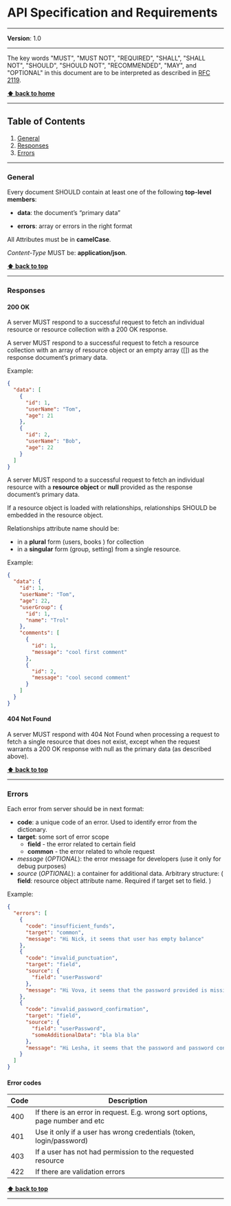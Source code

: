 # API Specification and Requirements

---

**Version**: 1.0

---

The key words "MUST", "MUST NOT", "REQUIRED", "SHALL", "SHALL NOT", "SHOULD",
"SHOULD NOT", "RECOMMENDED", "MAY", and "OPTIONAL" in this document are to be
interpreted as described in [RFC 2119].

[RFC 2119]: http://www.ietf.org/rfc/rfc2119.txt

**[⬆ back to home](../)**

---

## Table of Contents

1. [General](#markdown-header-general)
2. [Responses](#markdown-header-responses)
3. [Errors](#markdown-header-errors)

---

### General

Every document SHOULD contain at least one of the following **top-level members**:

- **data**: the document’s “primary data”

- **errors**: array or errors in the right format

All Attributes must be in **camelCase**.

*Content-Type* MUST be: **application/json**.

**[⬆ back to top](#markdown-header-table-of-contents)**

---

### Responses

#### 200 OK

A server MUST respond to a successful request to fetch an individual resource or resource collection with a 200 OK response.

A server MUST respond to a successful request to fetch a resource collection with an array of resource object or an empty array ([]) as the response document’s primary data.

Example:

```json
{
  "data": [
    {
      "id": 1,
      "userName": "Tom",
      "age": 21
    },
    {
      "id": 2,
      "userName": "Bob",
      "age": 22
    }
  ]
}
```

A server MUST respond to a successful request to fetch an individual resource with a **resource object** or **null** provided as the response document’s primary data.

If a resource object is loaded with relationships, relationships SHOULD be embedded in the resource object. 

Relationships attribute name should be:

 - in a **plural** form (users, books ) for collection
 - in a **singular** form (group, setting) from a single resource.


Example: 

```json
{
  "data": {
    "id": 1,
    "userName": "Tom",
    "age": 22,
    "userGroup": {
      "id": 1,
      "name": "Trol"
    },
    "comments": [
      {
        "id": 1,
        "message": "cool first comment"
      },
      {
        "id": 2,
        "message": "cool second comment"
      }
    ]
  }
}
```

#### 404 Not Found

A server MUST respond with 404 Not Found when processing a request to fetch a single resource that does not exist, except when the request warrants a 200 OK response with null as the primary data (as described above).

**[⬆ back to top](#markdown-header-table-of-contents)**

---

### Errors

Each error from server should be in next format:

- **code**: a unique code of an error. Used to identify error from the dictionary.
- **target**: some sort of error scope
	- **field** - the error related to certain field
	- **common** - the error related to whole request
- *message* (*OPTIONAL*): the error message for developers (use it only for debug purposes)
- *source* (*OPTIONAL*): a container for additional data. Arbitrary structure:
	( **field**: resource object attribute name. Required if target set to field. )

Example:
	 	 	
```json
{
  "errors": [
    {
      "code": "insufficient_funds",
      "target": "common",
      "message": "Hi Nick, it seems that user has empty balance"
    },
    {
      "code": "invalid_punctuation",
      "target": "field",
      "source": {
        "field": "userPassword"
      },
      "message": "Hi Vova, it seems that the password provided is missing a punctuation character"
    },
    {
      "code": "invalid_password_confirmation",
      "target": "field",
      "source": {
        "field": "userPassword",
        "someAdditionalData": "bla bla bla"
      },
      "message": "Hi Lesha, it seems that the password and password confirmation fields do not match"
    }
  ]
}
```


#### Error codes

| Code | Description |
| ----------- | ----------- |
| 400 | If there is an error in request. E.g. wrong sort options, page number and etc |
| 401 | Use it only if a user has wrong credentials (token, login/password) |
| 403 | If a user has not had permission to the requested resource |
| 422 | If there are validation errors |


**[⬆ back to top](#markdown-header-table-of-contents)**

---
